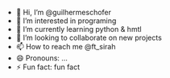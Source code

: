 - 👋 Hi, I’m @guilhermeschofer
- 👀 I’m interested in programing
- 🌱 I’m currently learning python & hmtl
- 💞️ I’m looking to collaborate on new projects 
- 📫 How to reach me @ft_sirah
- 😄 Pronouns: ...
- ⚡ Fun fact: fun fact 

<!---
guilhermeschofer/guilhermeschofer is a ✨ special ✨ repository because its `README.md` (this file) appears on your GitHub profile.
You can click the Preview link to take a look at your changes.
--->
